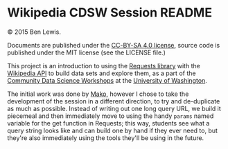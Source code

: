 Wikipedia CDSW Session README
=============================

&copy; 2015 Ben Lewis.

Documents are published under the [CC-BY-SA 4.0 license][cc], source code is
published under the MIT license (see the LICENSE file.)

This project is an introduction to using the [Requests library][requests] with
the [Wikipedia API][wiki-api] to build data sets and explore them, as a part of
the [Community Data Science Workshops][cdsw] at the
[University of Washington][uw].

The initial work was done by [Mako][mako], however I chose to take the
development of the session in a different direction, to try and de-duplicate as
much as possible. Instead of writing out one long query URL, we build it
piecemeal and then immediately move to using the handy `params` named variable
for the get function in Requests; this way, students see what a query string
looks like and can build one by hand if they ever need to, but they're also
immediately using the tools they'll be using in the future.

[cc]: http://creativecommons.org/licenses/by-sa/4.0/ "Attribution - Share Alike"
[requests]: http://docs.python-requests.org/en/latest/ "HTTP for Humans!"
[wiki-api]: https://www.mediawiki.org/wiki/API:Main_page "MediaWiki API docs."
[cdsw]: http://wiki.communitydata.cc/ "An organization I'm involved with."
[uw]: https://www.washington.edu/ "A fine, upstanding university."
[mako]: https://mako.cc/ "Mako's personal site."


